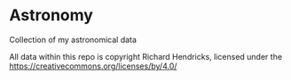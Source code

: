 # Astronomy
Collection of my astronomical data

All data within this repo is copyright Richard Hendricks,
licensed under the https://creativecommons.org/licenses/by/4.0/
